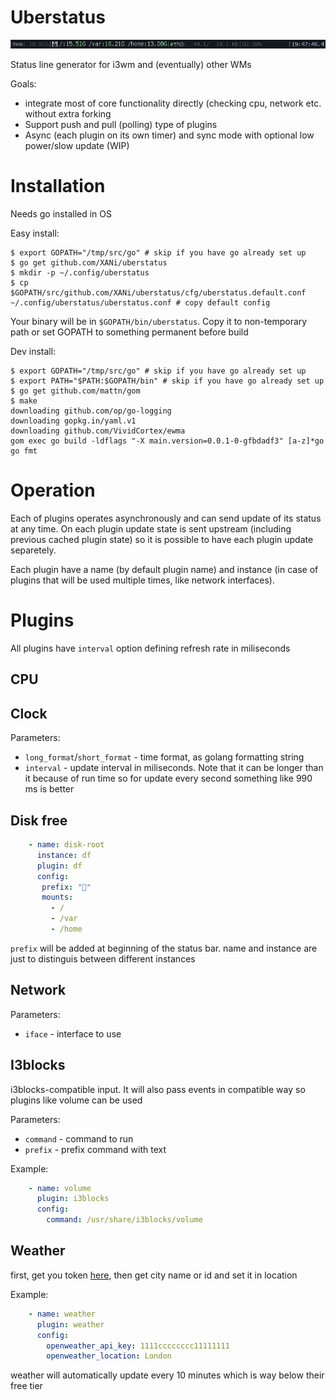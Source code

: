 # Uberstatus

![byzanz-record -x 3065 -y 0 -h 22 -w 775 uberstatus.gif](doc/uberstatus.gif)

Status line generator for i3wm and (eventually) other WMs

Goals:

* integrate most of core functionality directly (checking cpu, network etc. without extra forking
* Support push and pull (polling) type of plugins
* Async (each plugin on its own timer) and sync mode with optional low power/slow update (WIP)

# Installation

Needs go installed in OS

Easy install:

    $ export GOPATH="/tmp/src/go" # skip if you have go already set up
    $ go get github.com/XANi/uberstatus
    $ mkdir -p ~/.config/uberstatus
    $ cp $GOPATH/src/github.com/XANi/uberstatus/cfg/uberstatus.default.conf ~/.config/uberstatus/uberstatus.conf # copy default config

Your binary will be in `$GOPATH/bin/uberstatus`. Copy it to non-temporary path or set GOPATH to something permanent before build

Dev install:

    $ export GOPATH="/tmp/src/go" # skip if you have go already set up
    $ export PATH="$PATH:$GOPATH/bin" # skip if you have go already set up
    $ go get github.com/mattn/gom
    $ make
    downloading github.com/op/go-logging
    downloading gopkg.in/yaml.v1
    downloading github.com/VividCortex/ewma
    gom exec go build -ldflags "-X main.version=0.0.1-0-gfbdadf3" [a-z]*go
    go fmt


# Operation

Each of plugins operates asynchronously and can send update of its status at any time. On each plugin update state is sent upstream (including previous cached plugin state) so it is possible to have each plugin update separetely.

Each plugin have a name (by default plugin name) and instance (in case of plugins that will be used multiple times, like network interfaces).


# Plugins

All plugins have `interval` option defining refresh rate in miliseconds

## CPU

## Clock

Parameters:

* `long_format`/`short_format` - time format, as golang formatting string
* `interval` - update interval in miliseconds. Note that it can be longer than it because of run time so for update every second something like 990 ms is better

## Disk free

```yaml
    - name: disk-root
      instance: df
      plugin: df
      config:
       prefix: "💾"
       mounts:
         - /
         - /var
         - /home
```

`prefix` will be added at beginning of the status bar. name and instance are just to distinguis between different instances

## Network

Parameters:

* `iface` - interface to use

## I3blocks

i3blocks-compatible input. It will also pass events in compatible way so plugins like volume can be used

Parameters:

* `command` - command to run
* `prefix` - prefix command with text

Example:

```yaml
    - name: volume
      plugin: i3blocks
      config:
        command: /usr/share/i3blocks/volume
```

## Weather

first, get you token [here](https://openweathermap.org/), then get city name or id and set it in location

Example:

```yaml
    - name: weather
      plugin: weather
      config:
        openweather_api_key: 1111cccccccc11111111
        openweather_location: London
```

weather will automatically update every 10 minutes which is way below their free tier
